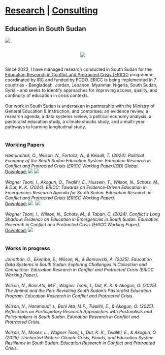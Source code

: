 # <a href="https://njwsn.github.io/">Research</a> | <a href="https://njwsn.github.io/pages/consulting">Consulting</a> #
## Education in South Sudan ##
<a href="https://njwsn.github.io/pages/education-south-sudan"> <img src="https://njwsn.github.io/assets/images/education-ss-sd-1344-500.png" style="max-width:100%; height:auto;"/> </a>
<br><br>
<p align="center">
<a href="https://inee.org/data-evidence/ericc"> <img src="https://njwsn.github.io/assets/images/ericc_full2.png" style="max-width:100%; height:auto;"/> </a>
</p><br>
Since 2023, I have managed research conducted in South Sudan for the <a href="https://inee.org/data-evidence/ericc">Education Research in Conflict and Protracted Crisis (ERICC)</a> programme, coordinated by IRC and funded by FCDO. ERICC is being implemented in 7 countries - Bangladesh, Jordan, Lebanon, Myanmar, Nigeria, South Sudan, Syria - and seeks to identify approaches for improving access, quality, and continuity of education in crisis contexts.
<br><br>
Our work in South Sudan is undertaken in partnership with the Ministry of General Education & Instruction, and comprises: an evidence review, a research agenda, a data systems review, a political economy analysis, a pastoralist education study, a climate shocks study, and a multi-year pathways to learning longitudinal study. 
<br><br>

### Working Papers ###
_Homunchuk, O., Wilson, N., Fortacz, A., & Kelsall, T. (2024). Political Economy of the South Sudan Education System. Education Research in Conflict and Protracted Crisis (ERICC Working Paper)/ODI Global._ <br>
<u>Download:</u> [![](https://img.shields.io/badge/figshare-paper-556472?logo=figshare)](https://figshare.com/articles/online_resource/ERICC_Working_Paper_Political_economy_of_education_system_in_coherence_in_South_Sudan/28684181?file=53283110) [![](https://img.shields.io/badge/ODI-blog-0D236D?logo=figshare)](https://odi.org/en/publications/political-economy-of-education-system-incoherence-in-south-sudan/)
<br><br> 
_Wagner Tsoni, I., Akogun, O., Twalihi, E., Hussein, T., Wilson, N., Schots, M., & Dut, K. K. (2024). ERICC: Towards an Evidence-Driven Education in Emergencies Research Agenda for South Sudan. Education Research in Conflict and Protracted Crisis (ERICC Working Paper)._ <br>
<u>Download:</u> [![](https://img.shields.io/badge/figshare-paper-556472?logo=figshare)](https://figshare.com/articles/online_resource/ERICC_Working_Paper_Towards_evidence-driven_education_in_emergencies_ERICC_research_agenda_for_South_Sudan/27105616?file=49412566)&nbsp; 
[![](https://img.shields.io/badge/figshare-brief-556472?logo=figshare)](https://figshare.com/articles/online_resource/ERICC_Technical_Brief_Towards_evidence-driven_education_in_emergencies_ERICC_research_agenda_for_South_Sudan/27139080?file=49643049)
<br><br>
_Wagner Tsoni, I., Wilson, N., Schots, M., & Taban, C. (2024). Conflict's Long Shadow: Evidence on Education in Emergencies in South Sudan. Education Research in Conflict and Protracted Crisis (ERICC Working Paper)._ <br>
<u>Download:</u> [![](https://img.shields.io/badge/figshare-paper-556472?logo=figshare)](https://figshare.com/articles/online_resource/ERICC_Working_Paper_Conflicts_Long_Shadow_Evidence_on_Education_in_Emergencies_in_South_Sudan/29247557?file=55154507)&nbsp; 
<br><br>

### Works in progress ###
_Jonathan, O., Ekembe, E., Wilson, N., & Borkowski, A. (2025). Education Data Systems in South Sudan: Exploring Challenges in Collection and Connection. Education Research in Conflict and Protracted Crisis (ERICC Working Paper)._ 
<br><br>
_Wilson, N., Bani Ata, M.F., Wagner Tsoni, I., Dut, K. K. & Akogun, O. (2025). The Animal and the Pen: Revisiting South Sudan’s Pastoralist Education Program. Education Research in Conflict and Protracted Crisis._ 
<br><br>
_Wilson, N., Hammoudi, I., Bani Ata, M.F., Twalihi, E., & Akogun, O. (2025). Reflections on Participatory Research Approaches with Pastoralists and Policymakers in South Sudan. Education Research in Conflict and Protracted Crisis._
<br><br>
_Wilson, N., Moses, L., Wagner Tsoni, I., Dut, K. K., Twalihi, E., & Akogun, O. (2025). Uncharted Waters: Climate Crisis, Floods, and Education System Resilience in South Sudan. Education Research in Conflict and Protracted Crisis._

